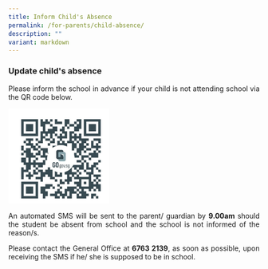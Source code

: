 ```yaml
---
title: Inform Child's Absence
permalink: /for-parents/child-absence/
description: ""
variant: markdown
---
```

<p></p><h3><b>Update child's absence</b></h3>
<p style="text-align:justify">Please inform the school in advance if your child is not attending  school via  the QR code below.

<a href="https://form.gov.sg/63313ff45abb570012c95a91" target="_blank" rel="noopener noreferrer"><img style="width:40%" src="/images/child absence.jpg"></a>	

</p><p style="text-align:justify">An automated SMS will be sent to the parent/ guardian by <b>9.00am</b> should the student be absent from school and the school is not informed of the reason/s.
	
</p><p style="text-align:justify">Please contact the General Office at <b>6763 2139</b>, as soon as possible, upon receiving the SMS if he/ she is supposed to be in school.</p>